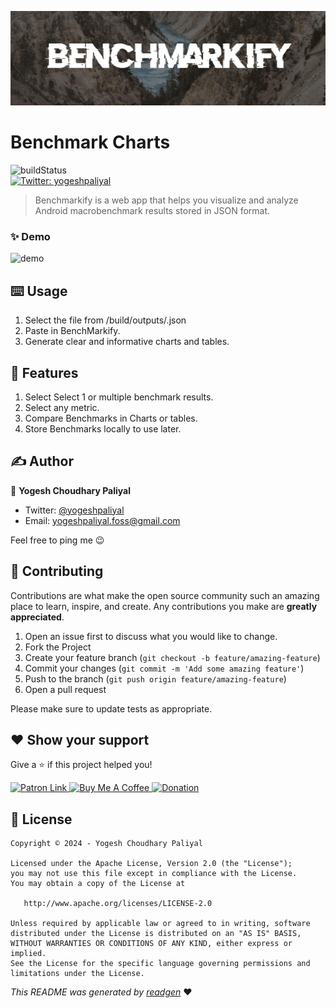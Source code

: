 ![](cover.jpeg)

# Benchmark Charts

![buildStatus](https://img.shields.io/github/workflow/status/yogeshpaliyal/BenchMarkify/Java%20CI%20with%20Gradle?style=plastic)  
<a href="https://twitter.com/yogeshpaliyal" target="_blank">
<img alt="Twitter: yogeshpaliyal" src="https://img.shields.io/twitter/follow/yogeshpaliyal.svg?style=social" />
</a>

> Benchmarkify is a web app that helps you visualize and analyze Android macrobenchmark results stored in JSON format.

### ✨ Demo

![demo](https://github.com/user-attachments/assets/a52412a8-5a9a-4294-85f5-8d96bfa1fd9f)

## ⌨️ Usage

1. Select the file from <benchmarkModule>/build/outputs/<baseline-result>.json
2. Paste in BenchMarkify.
3. Generate clear and informative charts and tables.


## 🧰 Features
1. Select Select 1 or multiple benchmark results.
2. Select any metric.
3. Compare Benchmarks in Charts or tables.
4. Store Benchmarks locally to use later.

## ✍️ Author

👤 **Yogesh Choudhary Paliyal**

* Twitter: <a href="https://twitter.com/yogeshpaliyal" target="_blank">@yogeshpaliyal</a>
* Email: yogeshpaliyal.foss@gmail.com

Feel free to ping me 😉

## 🤝 Contributing

Contributions are what make the open source community such an amazing place to learn, inspire, and create. Any
contributions you make are **greatly appreciated**.

1. Open an issue first to discuss what you would like to change.
1. Fork the Project
1. Create your feature branch (`git checkout -b feature/amazing-feature`)
1. Commit your changes (`git commit -m 'Add some amazing feature'`)
1. Push to the branch (`git push origin feature/amazing-feature`)
1. Open a pull request

Please make sure to update tests as appropriate.

## ❤ Show your support

Give a ⭐️ if this project helped you!

<a href="https://www.patreon.com/yogeshpaliyal">
  <img alt="Patron Link" src="https://c5.patreon.com/external/logo/become_a_patron_button@2x.png" width="160"/>
</a>

<a href="https://www.buymeacoffee.com/yogeshpaliyal" target="_blank">
    <img src="https://cdn.buymeacoffee.com/buttons/v2/default-yellow.png" alt="Buy Me A Coffee" width="160">
</a>

<a href="https://www.paypal.me/yogeshpaliyal" target="_blank">
    <img src="https://www.paypalobjects.com/en_US/i/btn/btn_donateCC_LG.gif" alt="Donation" width="160">
</a>


## 📝 License

```
Copyright © 2024 - Yogesh Choudhary Paliyal

Licensed under the Apache License, Version 2.0 (the "License");
you may not use this file except in compliance with the License.
You may obtain a copy of the License at

   http://www.apache.org/licenses/LICENSE-2.0

Unless required by applicable law or agreed to in writing, software
distributed under the License is distributed on an "AS IS" BASIS,
WITHOUT WARRANTIES OR CONDITIONS OF ANY KIND, either express or implied.
See the License for the specific language governing permissions and
limitations under the License.
```

_This README was generated by [readgen](https://github.com/theapache64/readgen)_ ❤
